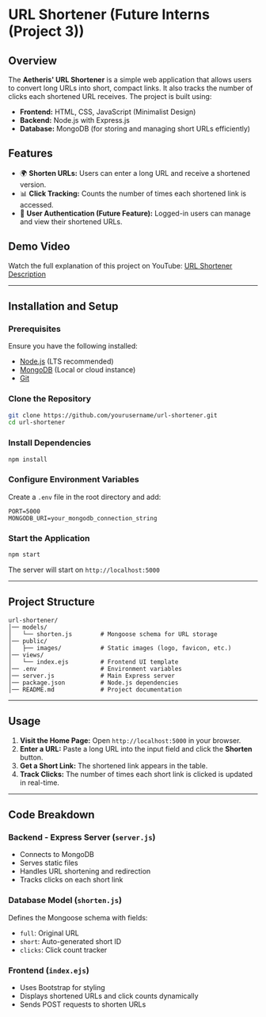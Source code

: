 # URL Shortener (Future Interns (Project 3))

## Overview
The **Aetheris' URL Shortener** is a simple web application that allows users to convert long URLs into short, compact links. It also tracks the number of clicks each shortened URL receives. The project is built using:
- **Frontend:** HTML, CSS, JavaScript (Minimalist Design)
- **Backend:** Node.js with Express.js
- **Database:** MongoDB (for storing and managing short URLs efficiently)

## Features
- 🌍 **Shorten URLs:** Users can enter a long URL and receive a shortened version.
- 📊 **Click Tracking:** Counts the number of times each shortened link is accessed.
- 🔐 **User Authentication (Future Feature):** Logged-in users can manage and view their shortened URLs.

## Demo Video
Watch the full explanation of this project on YouTube: [URL Shortener Description](https://youtu.be/SLpUKAGnm-g?si=87hPGuGrFtDNq5rB)

---

## Installation and Setup
### Prerequisites
Ensure you have the following installed:
- [Node.js](https://nodejs.org/en/) (LTS recommended)
- [MongoDB](https://www.mongodb.com/) (Local or cloud instance)
- [Git](https://git-scm.com/)

### Clone the Repository
```sh
git clone https://github.com/yourusername/url-shortener.git
cd url-shortener
```

### Install Dependencies
```sh
npm install
```

### Configure Environment Variables
Create a `.env` file in the root directory and add:
```
PORT=5000
MONGODB_URI=your_mongodb_connection_string
```

### Start the Application
```sh
npm start
```
The server will start on `http://localhost:5000`

---

## Project Structure
```
url-shortener/
│── models/
│   └── shorten.js        # Mongoose schema for URL storage
│── public/
│   ├── images/           # Static images (logo, favicon, etc.)
│── views/
│   └── index.ejs         # Frontend UI template
│── .env                  # Environment variables
│── server.js             # Main Express server
│── package.json          # Node.js dependencies
│── README.md             # Project documentation
```

---

## Usage
1. **Visit the Home Page:** Open `http://localhost:5000` in your browser.
2. **Enter a URL:** Paste a long URL into the input field and click the **Shorten** button.
3. **Get a Short Link:** The shortened link appears in the table.
4. **Track Clicks:** The number of times each short link is clicked is updated in real-time.

---

## Code Breakdown
### **Backend - Express Server (`server.js`)**
- Connects to MongoDB
- Serves static files
- Handles URL shortening and redirection
- Tracks clicks on each short link

### **Database Model (`shorten.js`)**
Defines the Mongoose schema with fields:
- `full`: Original URL
- `short`: Auto-generated short ID
- `clicks`: Click count tracker

### **Frontend (`index.ejs`)**
- Uses Bootstrap for styling
- Displays shortened URLs and click counts dynamically
- Sends POST requests to shorten URLs

<!---

## Deployment
### **Using Render (or Any Cloud Provider)**
1. Deploy the MongoDB database (MongoDB Atlas recommended).
2. Set up an Express app on Render, Vercel, or Heroku.
3. Configure environment variables (PORT, MONGODB_URI).
4. Deploy and access your URL shortener online.

---

## Future Enhancements
🔹 **User Authentication:** Allow users to log in and manage their URLs.
🔹 **Custom Short URLs:** Let users choose a custom short link instead of auto-generated IDs.
🔹 **QR Code Generation:** Generate QR codes for shortened links.
🔹 **API Integration:** Provide an API for developers to use the shortening service programmatically.

---

## Contributors
- **Your Name** - Developer

Feel free to contribute! Open an issue or submit a pull request on [GitHub](https://github.com/yourusername/url-shortener).

---

## License
This project is licensed under the MIT License.

-->
